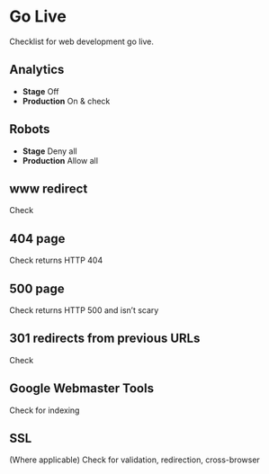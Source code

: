 Go Live
=======

Checklist for web development go live.


Analytics
---------

- **Stage** Off
- **Production** On & check

Robots
------

- **Stage** Deny all
- **Production** Allow all

www redirect
------------

Check

404 page
--------

Check returns HTTP 404

500 page
--------

Check returns HTTP 500 and isn’t scary

301 redirects from previous URLs
--------------------------------

Check

Google Webmaster Tools
----------------------

Check for indexing

SSL
---

(Where applicable) Check for validation, redirection, cross-browser
